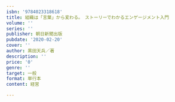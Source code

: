 ```yaml
---
isbn: '9784023318618'
title: 組織は「言葉」から変わる。　ストーリーでわかるエンゲージメント入門
volume: ''
series: ''
publisher: 朝日新聞出版
pubdate: '2020-02-20'
cover: ''
author: 黒田天兵／著
description: ''
price: '0'
genre: ''
target: 一般
format: 単行本
content: 経営

---
```

